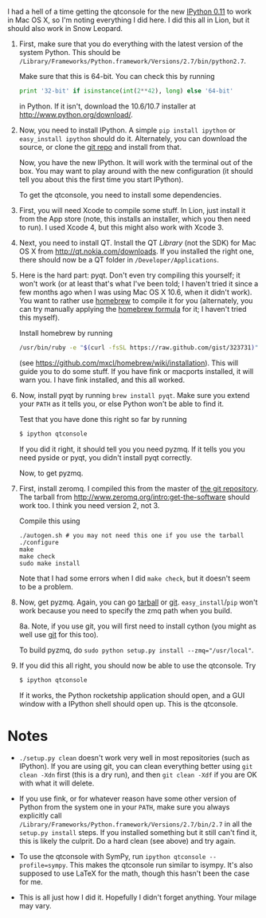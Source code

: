 I had a hell of a time getting the qtconsole for the new [IPython 0.11](http://ipython.org/) to work in Mac OS X, so I'm noting everything I did here.  I did this all in Lion, but it should also work in Snow Leopard.

1. First, make sure that you do everything with the latest version of the system Python.  This should be `/Library/Frameworks/Python.framework/Versions/2.7/bin/python2.7`.  

    Make sure that this is 64-bit.  You can check this by running

    ```python
    print '32-bit' if isinstance(int(2**42), long) else '64-bit'
    ```

    in Python.  If it isn't, download the 10.6/10.7 installer at http://www.python.org/download/.

2. Now, you need to install IPython.  A simple `pip install ipython` or `easy_install ipython` should do it.  Alternately, you can download the source, or clone the [git repo](https://github.com/ipython/ipython) and install from that.

    Now, you have the new IPython.  It will work with the terminal out of the box.  You may want to play around with the new configuration (it should tell you about this the first time you start IPython).  

    To get the qtconsole, you need to install some dependencies.  

3. First, you will need Xcode to compile some stuff.  In Lion, just install it from the App store (note, this installs an installer, which you then need to run).  I used Xcode 4, but this might also work with Xcode 3.

4. Next, you need to install QT.  Install the QT *Library* (not the SDK) for Mac OS X from http://qt.nokia.com/downloads.  If you installed the right one, there should now be a QT folder in `/Developer/Applications`.  

5. Here is the hard part: pyqt.  Don't even try compiling this yourself; it won't work (or at least that's what I've been told; I haven't tried it since a few months ago when I was using Mac OS X 10.6, when it didn't work).  You want to rather use [homebrew](https://github.com/mxcl/homebrew) to compile it for you (alternately, you can try manually applying the [homebrew formula](https://github.com/mxcl/homebrew/blob/master/Library/Formula/pyqt.rb) for it; I haven't tried this myself).  

    Install homebrew by running

    ```bash
    /usr/bin/ruby -e "$(curl -fsSL https://raw.github.com/gist/323731)"
    ```

    (see https://github.com/mxcl/homebrew/wiki/installation).  This will guide you to do some stuff.  If you have fink or macports installed, it will warn you.  I have fink installed, and this all worked.  

6. Now, install pyqt by running `brew install pyqt`.  Make sure you extend your `PATH` as it tells you, or else Python won't be able to find it.

    Test that you have done this right so far by running

    ```bash
    $ ipython qtconsole
    ```

    If you did it right, it should tell you you need pyzmq.  If it tells you you need pyside or pyqt, you didn't install pyqt correctly.

    Now, to get pyzmq.

7. First, install zeromq.  I compiled this from the master of [the git repository](github.com/zeromq/zeromq2-1).  The tarball from http://www.zeromq.org/intro:get-the-software should work too.  I think you need version 2, not 3.

    Compile this using

    ```
    ./autogen.sh # you may not need this one if you use the tarball
    ./configure
    make
    make check
    sudo make install
    ```

    Note that I had some errors when I did `make check`, but it doesn't seem to be a problem.

8. Now, get pyzmq.  Again, you can go [tarball](http://www.zeromq.org/bindings:python) or [git](https://github.com/zeromq/pyzmq).  `easy_install`/`pip` won't work because you need to specify the zmq path when you build.  

    8a. Note, if you use git, you will first need to install cython (you might as well use [git](https://github.com/cython/cython) for this too).  

    To build pyzmq, do `sudo python setup.py install --zmq="/usr/local"`.  

9. If you did this all right, you should now be able to use the qtconsole.  Try

    ```bash
    $ ipython qtconsole
    ```

    If it works, the Python rocketship application should open, and a GUI window with a IPython shell should open up.  This is the qtconsole.

# Notes

- `./setup.py clean` doesn't work very well in most repositories (such as IPython).  If you are using git, you can clean everything better using `git clean -Xdn` first (this is a dry run), and then `git clean -Xdf` if you are OK with what it will delete.

- If you use fink, or for whatever reason have some other version of Python from the system one in your `PATH`, make sure you always explicitly call `/Library/Frameworks/Python.framework/Versions/2.7/bin/2.7` in all the `setup.py install` steps.  If you installed something but it still can't find it, this is likely the culprit.  Do a hard clean (see above) and try again.

- To use the qtconsole with SymPy, run `ipython qtconsole --profile=sympy`.  This makes the qtconsole run similar to isympy.  It's also supposed to use LaTeX for the math, though this hasn't been the case for me.

- This is all just how I did it.  Hopefully I didn't forget anything.  Your milage may vary.

